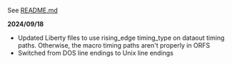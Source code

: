 See [README.md](https://github.com/The-OpenROAD-Project/asap7)

**2024/09/18**
- Updated Liberty files to use rising_edge timing_type on dataout timing paths. Otherwise, the macro timing paths aren't properly in ORFS
- Switched from DOS line endings to Unix line endings
  